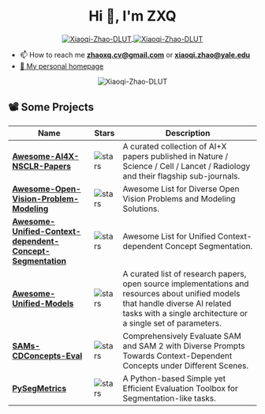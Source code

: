 <h1 align="center">Hi 👋, I'm ZXQ</h1>

<p align="center">
<a href="https://github.com/Xiaoqi-Zhao-DLUT">
 <img align="center" src="https://github-readme-stats.vercel.app/api?username=Xiaoqi-Zhao-DLUT&show_icons=true&theme=gruvbox&hide_title=true" alt="Xiaoqi-Zhao-DLUT" />
</a>
<a href="https://github.com/Xiaoqi-Zhao-DLUT">
  <img align="center" src="https://github-readme-stats.vercel.app/api/top-langs/?username=Xiaoqi-Zhao-DLUT&layout=compact" alt="Xiaoqi-Zhao-DLUT" />
</a>
</p>

- 📫 How to reach me **zhaoxq.cv@gmail.com**  or **xiaoqi.zhao@yale.edu**      
- <a href="https://xiaoqi-zhao-dlut.github.io/">:boy: My personal homepage</a> 
<p align="center"><img src="https://komarev.com/ghpvc/?username=Xiaoqi-Zhao-DLUT" alt="Xiaoqi-Zhao-DLUT" /></p>


## 📽️ Some Projects

| Name                                                                                         | Stars                                                                               | Description                                                                                                                                                      |
| -------------------------------------------------------------------------------------------- | ----------------------------------------------------------------------------------- | ---------------------------------------------------------------------------------------------------------------------------------------------------------------- |
| [**Awesome-AI4X-NSCLR-Papers**](https://github.com/Xiaoqi-Zhao-DLUT/Awesome-AI4X-NSCLR-Papers)                    | ![stars](https://img.shields.io/github/stars/Xiaoqi-Zhao-DLUT/Awesome-AI4X-NSCLR-Papers)              | A curated collection of AI+X papers published in Nature / Science / Cell / Lancet / Radiology and their flagship sub-journals.                                                                                                                                    |
| [**Awesome-Open-Vision-Problem-Modeling**](https://github.com/Xiaoqi-Zhao-DLUT/Awesome-Open-Vision-Problem-Modeling)                    | ![stars](https://img.shields.io/github/stars/Xiaoqi-Zhao-DLUT/Awesome-Open-Vision-Problem-Modeling)              | Awesome List for Diverse Open Vision Problems and Modeling Solutions.                                                                                                                                     |
| [**Awesome-Unified-Context-dependent-Concept-Segmentation**](https://github.com/Xiaoqi-Zhao-DLUT/Awesome-Unified-Context-dependent-Concept-Segmentation) | ![stars](https://img.shields.io/github/stars/Xiaoqi-Zhao-DLUT/Awesome-Unified-Context-dependent-Concept-Segmentation) | Awesome List for Unified Context-dependent Concept Segmentation.                                                                             |
| [**Awesome-Unified-Models**](https://github.com/Xiaoqi-Zhao-DLUT/Awesome-Unified-Models) | ![stars](https://img.shields.io/github/stars/Xiaoqi-Zhao-DLUT/Awesome-Unified-Models) |A curated list of research papers, open source implementations and resources about unified models that handle diverse AI related tasks with a single architecture or a single set of parameters.
| [**SAMs-CDConcepts-Eval**](https://github.com/lartpang/SAMs-CDConcepts-Eval)                               | ![stars](https://img.shields.io/github/stars/lartpang/SAMs-CDConcepts-Eval)                | Comprehensively Evaluate SAM and SAM 2 with Diverse Prompts Towards Context-Dependent Concepts under Different Scenes.                                                                                                                                       |
| [**PySegMetrics**](https://github.com/Xiaoqi-Zhao-DLUT/PySegMetric_EvalToolkit)                         | ![stars](https://img.shields.io/github/stars/Xiaoqi-Zhao-DLUT/PySegMetric_EvalToolkit)             | A Python-based Simple yet Efficient Evaluation Toolbox for Segmentation-like tasks.                                                                    |
